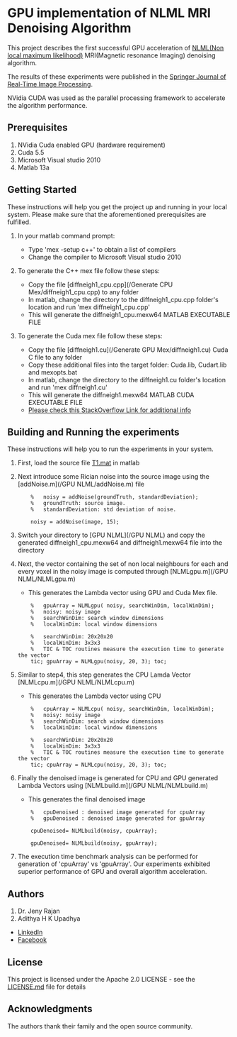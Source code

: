 # GPU implementation of NLML MRI Denoising Algorithm

This project describes the first successful GPU acceleration of [NLML(Non local maximum likelihood)](http://ieeexplore.ieee.org/xpls/abs_all.jsp?arnumber=4556617) MRI(Magnetic resonance Imaging) denoising algorithm.<br/>

The results of these experiments were published in the [Springer Journal of Real-Time Image Processing](http://link.springer.com/article/10.1007/s11554-015-0559-6).<br/>

NVidia CUDA was used as the parallel processing framework to accelerate the algorithm performance.

## Prerequisites

1. NVidia Cuda enabled GPU (hardware requirement)
2. Cuda 5.5
3. Microsoft Visual studio 2010
4. Matlab 13a


## Getting Started

These instructions will help you get the project up and running in your local system. Please make sure that the aforementioned prerequisites are fulfilled.

1. In your matlab command prompt:
	- Type 'mex -setup c++' to obtain a list of compilers
	- Change the compiler to Microsoft Visual studio 2010

2. To generate the C++ mex file follow these steps: 
	- Copy the file [diffneigh1_cpu.cpp](/Generate CPU Mex/diffneigh1_cpu.cpp) to any folder
	- In matlab, change the directory to the diffneigh1_cpu.cpp folder's location and run 'mex diffneigh1_cpu.cpp'
	- This will generate the diffneigh1_cpu.mexw64 MATLAB EXECUTABLE FILE
	
3. To generate the Cuda mex file follow these steps:
	- Copy the file [diffneigh1.cu](/Generate GPU Mex/diffneigh1.cu) Cuda C file to any folder
	- Copy these additional files into the target folder: Cuda.lib, Cudart.lib and mexopts.bat
	- In matlab, change the directory to the diffneigh1.cu folder's location and run 'mex diffneigh1.cu'
	- This will generate the diffneigh1.mexw64 MATLAB CUDA EXECUTABLE FILE
	- [Please check this StackOverflow Link for additional info](http://stackoverflow.com/questions/17104884/creating-mex-files-from-cuda-code)
	

## Building and Running the experiments

These instructions will help you to run the experiments in your system.

1. First, load the source file [T1.mat](T1data.mat) in matlab
2. Next introduce some Rician noise into the source image using the [addNoise.m](/GPU NLML/addNoise.m) file
	```
		%  	noisy = addNoise(groundTruth, standardDeviation);
		%	groundTruth: source image.
		%	standardDeviation: std deviation of noise.
		
		noisy = addNoise(image, 15);
	```
3. Switch your directory to [GPU NLML](/GPU NLML) and copy the generated diffneigh1_cpu.mexw64 and diffneigh1.mexw64 file into the directory

4. Next, the vector containing the set of non local neighbours for each and every voxel in the noisy image is computed through [NLMLgpu.m](/GPU NLML/NLMLgpu.m)
	- This generates the Lambda vector using GPU and Cuda Mex file.
	```
		%	gpuArray = NLMLgpu( noisy, searchWinDim, localWinDim);
		% 	noisy: noisy image
		% 	searchWinDim: search window dimensions 
		% 	localWinDim: local window dimensions
		
		% 	searchWinDim: 20x20x20
		%	localWinDim: 3x3x3
		%	TIC & TOC routines measure the execution time to generate the vector
		tic; gpuArray = NLMLgpu(noisy, 20, 3); toc;
	```

5. Similar to step4, this step generates the CPU Lamda Vector [NLMLcpu.m](/GPU NLML/NLMLcpu.m)
	- This generates the Lambda vector using CPU
	```
		%	cpuArray = NLMLcpu( noisy, searchWinDim, localWinDim);
		% 	noisy: noisy image
		% 	searchWinDim: search window dimensions 
		% 	localWinDim: local window dimensions
		
		% 	searchWinDim: 20x20x20
		%	localWinDim: 3x3x3
		%	TIC & TOC routines measure the execution time to generate the vector
		tic; cpuArray = NLMLcpu(noisy, 20, 3); toc;
	``` 	

6. Finally the denoised image is generated for CPU and GPU generated Lambda Vectors using [NLMLbuild.m](/GPU NLML/NLMLbuild.m)
	- This generates the final denoised image
	```
		%	cpuDenoised : denoised image generated for cpuArray
		% 	gpuDenoised : denoised image generated for gpuArray
		
		cpuDenoised= NLMLbuild(noisy, cpuArray);
		
		gpuDenoised= NLMLbuild(noisy, gpuArray);
	```
7. The execution time benchmark analysis can be performed for generation of 'cpuArray' vs 'gpuArray'. Our experiments exhibited superior performance of GPU and overall algorithm acceleration.


## Authors

1. Dr. Jeny Rajan
2. Adithya H K Upadhya
  - [LinkedIn](https://in.linkedin.com/in/adithya-upadhya-2021b582)
  - [Facebook](https://www.facebook.com/hkuadithya)


## License

This project is licensed under the Apache 2.0 LICENSE - see the [LICENSE.md](LICENSE.md) file for details

## Acknowledgments

The authors thank their family and the open source community.
